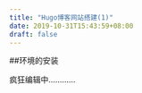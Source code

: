 ```yaml
---
title: "Hugo博客网站搭建(1)"
date: 2019-10-31T15:43:59+08:00
draft: false
---
```

##环境的安装



疯狂编辑中............